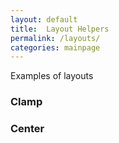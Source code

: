 ```yaml
---
layout: default
title:  Layout Helpers
permalink: /layouts/
categories: mainpage
---
```


Examples of layouts

### Clamp

### Center
